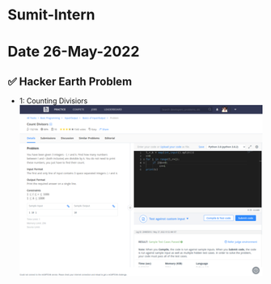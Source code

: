# Sumit-Intern

# Date 26-May-2022


## ✅ Hacker Earth Problem
- 1: Counting Divisiors
![Alt text](Counting_Divisors.png?raw="True")
